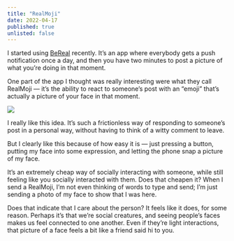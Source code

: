 ```yaml
---
title: "RealMoji"
date: 2022-04-17
published: true
unlisted: false
---
```


I started using [BeReal](https://bere.al) recently. It’s an app where everybody gets a push notification once a day, and then you have two minutes to post a picture of what you’re doing in that moment.

One part of the app I thought was really interesting were what they call RealMoji — it’s the ability to react to someone’s post with an “emoji” that’s actually a picture of your face in that moment.

![](/posts/realmoji/image-1.png)

I really like this idea. It’s such a frictionless way of responding to someone’s post in a personal way, without having to think of a witty comment to leave.

But I clearly like this because of how easy it is — just pressing a button, putting my face into some expression, and letting the phone snap a picture of my face.

It’s an extremely cheap way of socially interacting with someone, while still feeling like you socially interacted with them. Does that cheapen it? When I send a RealMoji, I’m not even thinking of words to type and send; I’m just sending a photo of my face to show that I was here.

Does that indicate that I care about the person? It feels like it does, for some reason. Perhaps it’s that we’re social creatures, and seeing people’s faces makes us feel connected to one another. Even if they’re light interactions, that picture of a face feels a bit like a friend said hi to you.
